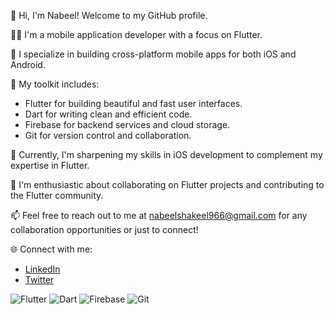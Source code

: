👋 Hi, I'm Nabeel! Welcome to my GitHub profile.

👨‍💻 I'm a mobile application developer with a focus on Flutter.

📱 I specialize in building cross-platform mobile apps for both iOS and Android.

🔧 My toolkit includes:
- Flutter for building beautiful and fast user interfaces.
- Dart for writing clean and efficient code.
- Firebase for backend services and cloud storage.
- Git for version control and collaboration.

🌱 Currently, I'm sharpening my skills in iOS development to complement my expertise in Flutter.

🚀 I'm enthusiastic about collaborating on Flutter projects and contributing to the Flutter community.

📫 Feel free to reach out to me at [nabeelshakeel966@gmail.com](mailto:nabeelshakeel966@gmail.com) for any collaboration opportunities or just to connect!

🌐 Connect with me:
- [LinkedIn](https://www.linkedin.com/in/nabeel-flutter/)
- [Twitter](https://twitter.com/nabeel_flutter)

![Flutter](https://img.shields.io/badge/-Flutter-02569B?style=flat-square&logo=flutter&logoColor=white)
![Dart](https://img.shields.io/badge/-Dart-0175C2?style=flat-square&logo=dart&logoColor=white)
![Firebase](https://img.shields.io/badge/-Firebase-FFCA28?style=flat-square&logo=firebase&logoColor=black)
![Git](https://img.shields.io/badge/-Git-F05032?style=flat-square&logo=git&logoColor=white)
